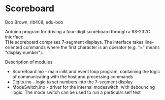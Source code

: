 # Scoreboard

Bob Brown, rlb408, edu-bob

Arduino program for driving a four-digit scoreboard through a RS-232C interface.  
THe scoreboard comprises 7-segment displays. The interface takes line-oriented commands
where the first character is an operator (e.g. "=" means "display number").

Description of modules
- ScoreBoard.ino - main inikt and event loop program, containing the logic of communicating with the host and processing commands
- Digits.ino - logic to set numbers into the 7-segment display
- ModeSwitch.ino - driver for the internal modeswitch, with debouncing logic. The mode switch can be used to run a particular self test
